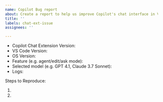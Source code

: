 ```yaml
---
name: Copilot Bug report
about: Create a report to help us improve Copilot's chat interface in VS Code
title: ''
labels: chat-ext-issue
assignees: ''

---
```


<!-- Please search existing issues to avoid creating duplicates -->
<!-- Please attach logs to help us diagnose your issue -->

- Copilot Chat Extension Version:
- VS Code Version:
- OS Version:
- Feature (e.g. agent/edit/ask mode):
- Selected model (e.g. GPT 4.1, Claude 3.7 Sonnet):
- Logs:

Steps to Reproduce:

1.
2.
